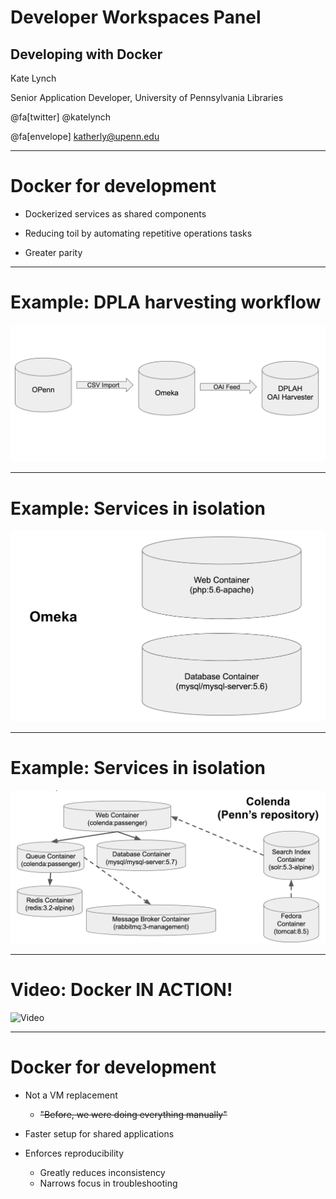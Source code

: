 # Developer Workspaces Panel
## Developing with Docker

Kate Lynch

Senior Application Developer, University of Pennsylvania Libraries

@fa[twitter] @katelynch

@fa[envelope] katherly@upenn.edu

---
# Docker for development

* Dockerized services as shared components

* Reducing toil by automating repetitive operations tasks
* Greater parity

---
# Example: DPLA harvesting workflow

![DPLA workflow chart](assets/images/dpla_workflow.png)

---
# Example: Services in isolation

![Omeka services chart](assets/images/omeka_services.png)

---
# Example: Services in isolation

![Colenda services chart](assets/images/colenda_services.png)

---
# Video: Docker IN ACTION!

![Video](https://www.youtube.com/watch?v=EKwz0VnjmFI)

---
# Docker for development

* Not a VM replacement
  * ~~"Before, we were doing everything manually"~~

* Faster setup for shared applications

* Enforces reproducibility
  * Greatly reduces inconsistency
  * Narrows focus in troubleshooting
